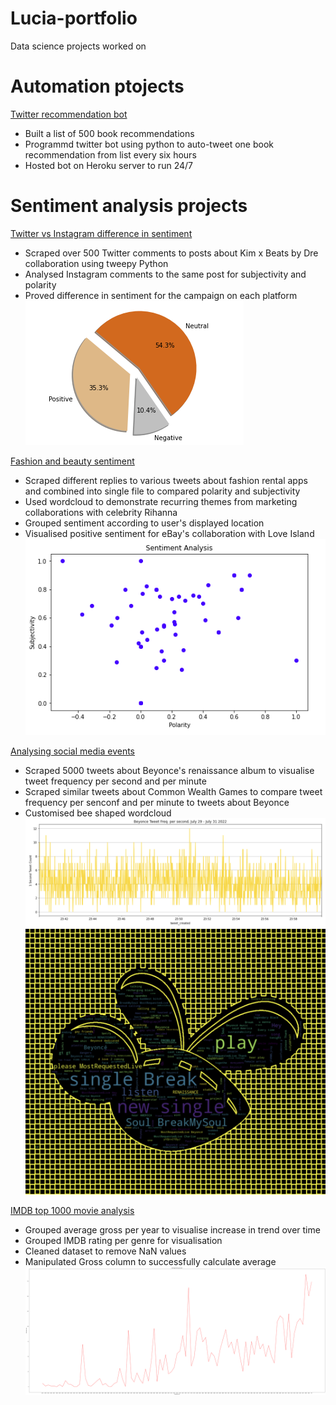 # Lucia-portfolio
Data science projects worked on

# Automation ptojects

 [Twitter recommendation bot](https://twitter.com/IfeomaBot)
- Built a list of 500 book recommendations
- Programmd twitter bot using python to auto-tweet one book recommendation from list every six hours
- Hosted bot on Heroku server to run 24/7


# Sentiment analysis projects

 [Twitter vs Instagram difference in sentiment](https://github.com/ifeomaaaa/kim-x-beats-analysis)
- Scraped over 500 Twitter comments to posts about Kim x Beats by Dre collaboration using tweepy Python
- Analysed Instagram comments to the same post for subjectivity and polarity 
- Proved difference in sentiment for the campaign on each platform
![](https://github.com/ifeomaaaa/Lucia-portfolio/blob/main/images/download%20(1).png)

 [Fashion and beauty sentiment](https://github.com/ifeomaaaa/fashion-sentiments)
- Scraped different replies to various tweets about fashion rental apps and combined into single file to compared polarity and subjectivity
- Used wordcloud to demonstrate recurring themes from marketing collaborations with celebrity Rihanna
- Grouped sentiment according to user's displayed location
- Visualised positive sentiment for eBay's collaboration with Love Island
![](https://github.com/ifeomaaaa/Lucia-portfolio/blob/main/images/1660660579694.png)

 [Analysing social media events](https://github.com/ifeomaaaa/B_CW_WS)
- Scraped 5000 tweets about Beyonce's renaissance album to visualise tweet frequency per second and per minute
- Scraped similar tweets about Common Wealth Games to compare tweet frequency per senconf and per minute to tweets about Beyonce
- Customised bee shaped wordcloud
![](https://github.com/ifeomaaaa/Lucia-portfolio/blob/main/images/1659459319029.png)
![](https://github.com/ifeomaaaa/Lucia-portfolio/blob/main/images/1659460330866.png)

 [IMDB top 1000 movie analysis](https://github.com/ifeomaaaa/JF-task)
- Grouped average gross per year to visualise increase in trend over time
- Grouped IMDB rating per genre for visualisation 
- Cleaned dataset to remove NaN values
- Manipulated Gross column to successfully calculate average
![](https://github.com/ifeomaaaa/Lucia-portfolio/blob/main/images/download.png)
